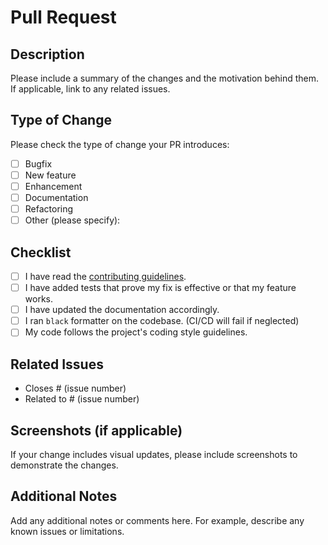 # Pull Request

## Description

Please include a summary of the changes and the motivation behind them. If applicable, link to any related issues.

## Type of Change

Please check the type of change your PR introduces:

- [ ] Bugfix
- [ ] New feature
- [ ] Enhancement
- [ ] Documentation
- [ ] Refactoring
- [ ] Other (please specify): 

## Checklist

- [ ] I have read the [contributing guidelines](CONTRIBUTING.md).
- [ ] I have added tests that prove my fix is effective or that my feature works.
- [ ] I have updated the documentation accordingly.
- [ ] I ran `black` formatter on the codebase. (CI/CD will fail if neglected)
- [ ] My code follows the project's coding style guidelines.

## Related Issues

- Closes # (issue number)
- Related to # (issue number)

## Screenshots (if applicable)

If your change includes visual updates, please include screenshots to demonstrate the changes.

## Additional Notes

Add any additional notes or comments here. For example, describe any known issues or limitations.
